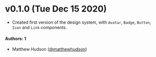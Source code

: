 # v0.1.0 (Tue Dec 15 2020)

- Created first version of the design system, with `Avatar`, `Badge`, `Button`, `Icon` and `Link` components.

#### Authors: 1

- Matthew Hudson ([@matthewhudson](https://github.com/matthewhudson))
